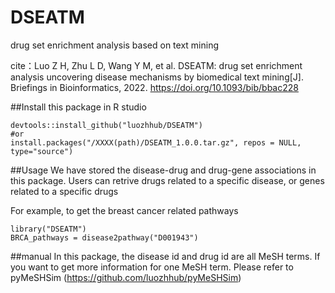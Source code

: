 # DSEATM
drug set enrichment analysis based on text mining

cite：Luo Z H, Zhu L D, Wang Y M, et al. DSEATM: drug set enrichment analysis uncovering disease mechanisms by biomedical text mining[J]. Briefings in Bioinformatics, 2022. https://doi.org/10.1093/bib/bbac228

##Install this package in R studio

```{r}
devtools::install_github("luozhhub/DSEATM")
#or
install.packages("/XXXX(path)/DSEATM_1.0.0.tar.gz", repos = NULL, type="source")
```

##Usage
We have stored the disease-drug and drug-gene associations in this package.
Users can retrive drugs related to a specific disease, or genes related to a specific drugs

For example, to get the breast cancer related pathways
```{r}
library("DSEATM")
BRCA_pathways = disease2pathway("D001943")
```

##manual
In this package, the disease id and drug id are all MeSH terms. If you want to get more information for one MeSH term.
Please refer to pyMeSHSim (https://github.com/luozhhub/pyMeSHSim)
